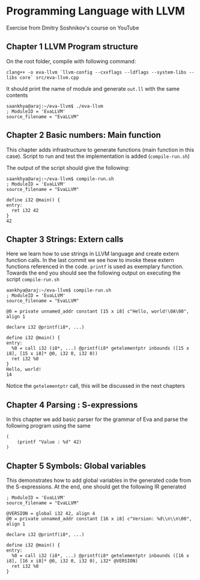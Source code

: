 # Programming Language with LLVM 
Exercise from Dmitry Soshnikov's course on YouTube

## Chapter 1 LLVM Program structure
On the root folder, compile with following command:
```
clang++ -o eva-llvm `llvm-config --cxxflags --ldflags --system-libs --libs core` src/eva-llvm.cpp
```
It should print the name of module and generate `out.ll` with the same contents
```
saankhya@araj:~/eva-llvm$ ./eva-llvm
; ModuleID = 'EvaLLVM'
source_filename = "EvaLLVM"
```

## Chapter 2 Basic numbers: Main function
This chapter adds infrastructure to generate functions (main function in this case). Script to run and test the implementation  is added (`compile-run.sh`)

The output of the script should give the following:
```
saankhya@araj:~/eva-llvm$ compile-run.sh
; ModuleID = 'EvaLLVM'
source_filename = "EvaLLVM"

define i32 @main() {
entry:
  ret i32 42
}
42
```
## Chapter 3 Strings: Extern calls
Here we learn how to use strings in LLVM language and create extern function calls. In the last commit we see how to invoke these extern functions referenced in the code. `printf` is used as exemplary function. Towards the end you should see the following output on executing the script `compile-run.sh`

```
aankhya@araj:~/eva-llvm$ compile-run.sh
; ModuleID = 'EvaLLVM'
source_filename = "EvaLLVM"

@0 = private unnamed_addr constant [15 x i8] c"Hello, world!\0A\00", align 1

declare i32 @printf(i8*, ...)

define i32 @main() {
entry:
  %0 = call i32 (i8*, ...) @printf(i8* getelementptr inbounds ([15 x i8], [15 x i8]* @0, i32 0, i32 0))
  ret i32 %0
}
Hello, world!
14
```

Notice the `getelementptr` call, this will be discussed in the next chapters

## Chapter 4 Parsing : S-expressions
In this chapter we add basic parser for the grammar of Eva and parse the following program using the same
```
(
    (printf "Value : %d" 42)
)
```
## Chapter 5 Symbols: Global variables
This demonstrates how to add global variables in the generated code from the S-expressions. At the end, one should get the following IR generated
```
; ModuleID = 'EvaLLVM'
source_filename = "EvaLLVM"

@VERSION = global i32 42, align 4
@0 = private unnamed_addr constant [16 x i8] c"Version: %d\\n\\n\00", align 1

declare i32 @printf(i8*, ...)

define i32 @main() {
entry:
  %0 = call i32 (i8*, ...) @printf(i8* getelementptr inbounds ([16 x i8], [16 x i8]* @0, i32 0, i32 0), i32* @VERSION)
  ret i32 %0
}
```